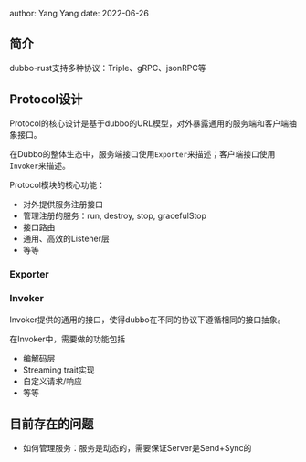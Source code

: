 author: Yang Yang
date: 2022-06-26

## 简介

dubbo-rust支持多种协议：Triple、gRPC、jsonRPC等

## Protocol设计

Protocol的核心设计是基于dubbo的URL模型，对外暴露通用的服务端和客户端抽象接口。

在Dubbo的整体生态中，服务端接口使用`Exporter`来描述；客户端接口使用`Invoker`来描述。

Protocol模块的核心功能：
+ 对外提供服务注册接口
+ 管理注册的服务：run, destroy, stop, gracefulStop
+ 接口路由
+ 通用、高效的Listener层
+ 等等

### Exporter

### Invoker

Invoker提供的通用的接口，使得dubbo在不同的协议下遵循相同的接口抽象。

在Invoker中，需要做的功能包括
+ 编解码层
+ Streaming trait实现
+ 自定义请求/响应
+ 等等

## 目前存在的问题

+ 如何管理服务：服务是动态的，需要保证Server是Send+Sync的